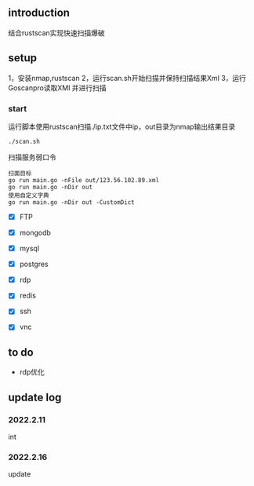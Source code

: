 

## introduction

结合rustscan实现快速扫描爆破


## setup

1，安装nmap,rustscan
2，运行scan.sh开始扫描并保持扫描结果Xml
3，运行Goscanpro读取XMl 并进行扫描

### start

运行脚本使用rustscan扫描./ip.txt文件中ip，out目录为nmap输出结果目录

```
./scan.sh

```
扫描服务弱口令

```
扫面目标
go run main.go -nFile out/123.56.102.89.xml
go run main.go -nDir out
使用自定义字典
go run main.go -nDir out -CustomDict
```

- [x] FTP
- [x] mongodb
- [x] mysql
- [x] postgres
- [x] rdp
- [x] redis
- [x] ssh
- [x] vnc


## to do
- rdp优化 

## update log

### 2022.2.11
int
### 2022.2.16
update


